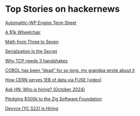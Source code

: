 # Top Stories on hackernews <br />
[Automattic–WP Engine Term Sheet](https://automattic.com/2024/10/01/wpe-terms/)

[A $1k Wheelchair](https://newmobility.com/not-a-wheelchair/)

[Math from Three to Seven](https://www.thepsmiths.com/p/review-math-from-three-to-seven-by)

[Serialization Is the Secret](https://www.zachdaniel.dev/p/serialization-is-the-secret)

[Why TCP needs 3 handshakes](https://www.pixelstech.net/article/1727412048-Why-TCP-needs-3-handshakes)

[COBOL has been “dead” for so long, my grandpa wrote about it](https://wumpus-cave.net/post/2024/10/2024-10-01-death-of-cobol/index.html)

[How CERN serves 1EB of data via FUSE [video]](https://kernel-recipes.org/en/2024/schedule/how-cern-serves-1eb-of-data-via-fuse/)

[Ask HN: Who is hiring? (October 2024)]()

[Pledging $300k to the Zig Software Foundation](https://mitchellh.com/writing/zig-donation)

[Devyce (YC S22) Is Hiring](https://www.ycombinator.com/companies/devyce/jobs/07JsyBp-senior-business-development-manager)

